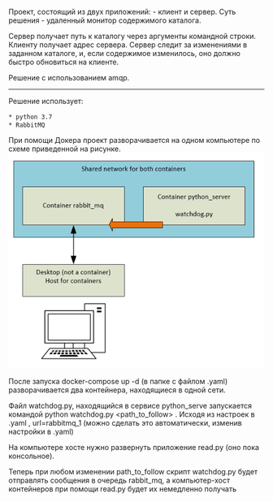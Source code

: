 Проект, состоящий из двух приложений: - клиент и сервер. Суть решения - удаленный монитор содержимого каталога.

Сервер получает путь к каталогу через аргументы командной строки. 
Клиенту получает адрес сервера.
Сервер следит за изменениями в заданном каталоге, и, если содержимое изменилось, оно должно быстро обновиться на клиенте.

Решение с использованием amqp.

-------------------------------------------------------------------------------------------------------------------------

Решение использует:

    * python 3.7
    * RabbitMQ


При помощи Докера проект разворачивается на одном компьютере по схеме приведенной на рисунке.
![application_pattern](python_serve/application_pattern.png)

После запуска docker-compose up -d (в папке с файлом .yaml)
разворачивается два контейнера, находящиеся в одной сети. 

Файл watchdog.py, находящийся в сервисе python_serve запускается командой 
python watchdog.py <path_to_follow> <url>. Исходя из настроек в .yaml , url=rabbitmq_1
(можно сделать это автоматически, изменив настройки в .yaml)

На компьютере хосте нужно развернуть приложение read.py (оно пока консольное).

Теперь при любом изменении path_to_follow скрипт watchdog.py будет отправлять сообщения в очередь rabbit_mq, 
а компьютер-хост контейнеров при помощи read.py будет их немедленно получать

